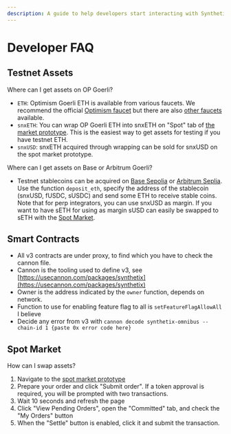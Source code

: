 ```yaml
---
description: A guide to help developers start interacting with Synthetix V3
---
```


# Developer FAQ

## Testnet Assets

Where can I get assets on OP Goerli?&#x20;

* `ETH`: Optimism Goerli ETH is available from various faucets. We recommend the official [Optimism faucet](https://app.optimism.io/faucet) but there are also [other faucets](https://community.optimism.io/docs/useful-tools/faucets/) available.
* `snxETH`: You can wrap OP Goerli ETH into snxETH on "Spot" tab of [the market prototype](https://synthetix-markets-prototype.vercel.app/). This is the easiest way to get assets for testing if you have testnet ETH.
* `snxUSD`: snxETH acquired through wrapping can be sold for snxUSD on the spot market prototype.

Where can I get assets on Base or Arbitrum Goerli?&#x20;

* Testnet stablecoins can be acquired on [Base Sepolia](https://sepolia.basescan.org/address/0xa1ae612e07511a947783c629295678c07748bc7a) or [Arbitrum Seplia](https://sepolia.arbiscan.io/address/0xdfe41770267faa60832c39dd9819a5fb030b3b3b). Use the function `deposit_eth`, specify the address of the stablecoin (snxUSD, fUSDC, sUSDC) and send some ETH to receive stable coins. Note that for perp integrators, you can use snxUSD as margin. If you want to have sETH for using as margin sUSD can easily be swapped to sETH with the [Spot Market](developer-faq.md#spot-markets).

## Smart Contracts

* All v3 contracts are under proxy, to find which you have to check the cannon file.&#x20;
* Cannon is the tooling used to define v3, see [https://usecannon.com/packages/synthetix](https://usecannon.com/packages/synthetix)
* Owner is the address indicated by the `owner` function, depends on network.&#x20;
* Function to use for enabling feature flag to all is `setFeatureFlagAllowAll` I believe
* Decide any error from v3 with `cannon decode synthetix-omnibus --chain-id 1 {paste 0x error code here}`

## **Spot Market**

How can I swap assets?

1. Navigate to the [spot market prototype](https://synthetix-markets-prototype.vercel.app/)
2. Prepare your order and click "Submit order". If a token approval is required, you will be prompted with two transactions.
3. Wait 10 seconds and refresh the page
4. Click "View Pending Orders", open the "Committed" tab, and check the "My Orders" button
5. When the "Settle" button is enabled, click it and submit the transaction.
